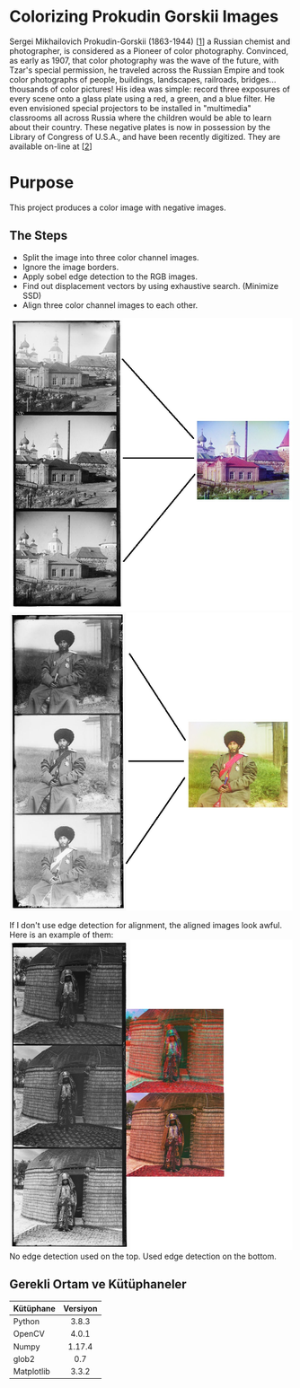 # Colorizing Prokudin Gorskii Images

Sergei Mikhailovich Prokudin-Gorskii (1863-1944) [[1]] a Russian chemist and photographer, is 
considered as a Pioneer of color photography. Convinced, as early as 1907, that color photography was 
the wave of the future, with Tzar's special permission, he traveled across the Russian Empire and took
color photographs of people, buildings, landscapes, railroads, bridges... thousands of color pictures! 
His idea was simple: record three exposures of every scene onto a glass plate using a red, a green, and 
a blue filter. He even envisioned special projectors to be installed in "multimedia" classrooms all across 
Russia where the children would be able to learn about their country. These negative plates is now in 
possession by the Library of Congress of U.S.A., and have been recently digitized. They are available on-line at 
[[2]]

[1]: http://en.wikipedia.org/wiki/Prokudin-Gorskii
[2]: http://www.loc.gov/exhibits/empire/gorskii.html

# Purpose

This project produces a color image with negative images.

## The Steps

- Split the image into three color channel images.
- Ignore the image borders.
- Apply sobel edge detection to the RGB images.
- Find out displacement vectors by using exhaustive search. (Minimize SSD)
- Align three color channel images to each other.

![](image1.jpg)
![](image2.jpg)

If I don't use edge detection for alignment, the aligned images look awful. Here is an example of them:
![](image3.jpg)
No edge detection used on the top. Used edge detection on the bottom. 

## Gerekli Ortam ve Kütüphaneler
| Kütüphane     | Versiyon      |
| ------------- |:-------------:|
| Python        | 3.8.3         |
| OpenCV        | 4.0.1         |
| Numpy         | 1.17.4        |
| glob2         | 0.7           |
| Matplotlib    | 3.3.2         |
